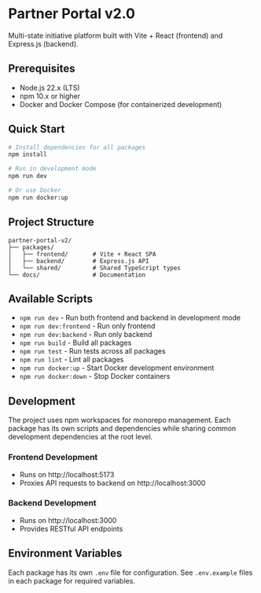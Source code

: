 # Partner Portal v2.0

Multi-state initiative platform built with Vite + React (frontend) and Express.js (backend).

## Prerequisites

- Node.js 22.x (LTS)
- npm 10.x or higher
- Docker and Docker Compose (for containerized development)

## Quick Start

```bash
# Install dependencies for all packages
npm install

# Run in development mode
npm run dev

# Or use Docker
npm run docker:up
```

## Project Structure

```
partner-portal-v2/
├── packages/
│   ├── frontend/       # Vite + React SPA
│   ├── backend/        # Express.js API
│   └── shared/         # Shared TypeScript types
└── docs/               # Documentation
```

## Available Scripts

- `npm run dev` - Run both frontend and backend in development mode
- `npm run dev:frontend` - Run only frontend
- `npm run dev:backend` - Run only backend
- `npm run build` - Build all packages
- `npm run test` - Run tests across all packages
- `npm run lint` - Lint all packages
- `npm run docker:up` - Start Docker development environment
- `npm run docker:down` - Stop Docker containers

## Development

The project uses npm workspaces for monorepo management. Each package has its own scripts and dependencies while sharing common development dependencies at the root level.

### Frontend Development
- Runs on http://localhost:5173
- Proxies API requests to backend on http://localhost:3000

### Backend Development
- Runs on http://localhost:3000
- Provides RESTful API endpoints

## Environment Variables

Each package has its own `.env` file for configuration. See `.env.example` files in each package for required variables.